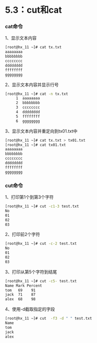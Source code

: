 # 5.3：cut和cat

### cat命令

1、显示文本内容

```bash
[root@hx_11 ~]# cat tx.txt 
aaaaaaaa
bbbbbbbb
cccccccc
dddddddd
ffffffff
gggggggg
```

2、显示文本内容并显示行号

```bash
[root@hx_11 ~]# cat -n tx.txt 
     1	aaaaaaaa
     2	bbbbbbbb
     3	cccccccc
     4	dddddddd
     5	ffffffff
     6	gggggggg
```

3、显示文本内容并重定向到tx01.txt中

```bash
[root@hx_11 ~]# cat tx.txt > tx01.txt
[root@hx_11 ~]# cat tx01.txt 
aaaaaaaa
bbbbbbbb
cccccccc
dddddddd
ffffffff
gggggggg
```

### cut命令

1、打印第1个到第3个字符

```bash
[root@hx_11 ~]# cut -c1-3 test.txt 
No 
01 
02 
03
```

2、打印前2个字符

```bash
[root@hx_11 ~]# cut -c-2 test.txt 
No
01
02
03

```

3、打印从第5个字符到结尾

```bash
[root@hx_11 ~]# cut -c5- test.txt 
Name Mark Percent
tom   69 	91
jack  71 	87
alex  68 	98

```

4、使用-d截取指定的字段

```bash
[root@hx_11 ~]# cut  -f3 -d " " test.txt 
Name
tom
jack
alex
```



